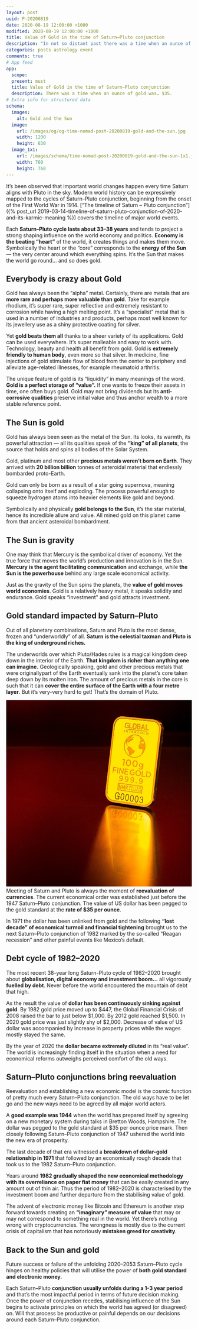```yaml
---
layout: post
uuid: P-20200819
date: 2020-08-19 12:00:00 +1000
modified: 2020-08-19 12:00:00 +1000
title: Value of Gold in the time of Saturn–Pluto conjunction
description: "In not so distant past there was a time when an ounce of gold was… $35. Just compare that to 2020’s gold price tag reaching $2,000. Mind boggles! Did something go wrong and if so, can astrology blame it all on the Saturn–Pluto conjunction?"
categories: posts astrology event
comments: true
# App feed
app:
  scope: 
  present: must
  title: Value of Gold in the time of Saturn–Pluto conjunction
  description: There was a time when an ounce of gold was… $35.
# Extra info for structured data
schema:
  images:
    alt: Gold and the Sun
  image:
    url: /images/og/og-time-nomad-post-20200819-gold-and-the-sun.jpg
    width: 1200
    height: 630
  image_1x1:
    url: /images/schema/time-nomad-post-20200819-gold-and-the-sun-1x1.jpg
    width: 760
    height: 760
---
```


It’s been observed that important world changes happen every time Saturn aligns with Pluto in the sky. Modern world history can be expressively mapped to the cycles of Saturn–Pluto conjunction, beginning from the onset of the First World War in 1914. [“The timeline of Saturn – Pluto conjunction”]({% post_url 2019-03-14-timeline-of-saturn-pluto-conjunction-of-2020-and-its-karmic-meaning %}) covers the timeline of major world events.

Each **Saturn–Pluto cycle lasts about 33–38 years** and tends to project a strong shaping influence on the world economy and politics. **Economy is the beating “heart”** of the world, it creates things and makes them move. Symbolically the heart or the “core” corresponds to the **energy of the Sun** — the very center around which everything spins. It’s the Sun that makes the world go round… and so does gold.

## Everybody is crazy about Gold

Gold has always been the “alpha” metal. Certainly, there are metals that are **more rare and perhaps more valuable than gold**. Take for example rhodium, it’s super rare, super reflective and extremely resistant to corrosion while having a high melting point. It’s a “specialist” metal that is used in a number of industries and products, perhaps most well known for its jewellery use as a shiny protective coating for silver.

Yet **gold beats them all** thanks to a sheer variety of its applications. Gold can be used everywhere. It’s super malleable and easy to work with. Technology, beauty and health all benefit from gold. Gold is **extremely friendly to human body**, even more so that silver. In medicine, fine injections of gold stimulate flow of blood from the center to periphery and alleviate age-related illnesses, for example rheumatoid arthritis.

The unique feature of gold is its “liquidity” in many meanings of the word. **Gold is a perfect storage of “value”.** If one wants to freeze their assets in time, one often buys gold. Gold may not bring dividends but its **anti-corrosive qualities** preserve initial value and thus anchor wealth to a more stable reference point.

## The Sun is gold

Gold has always been seen as the metal of the Sun. Its looks, its warmth, its powerful attraction — all its qualities speak of the **“king” of all planets**, the source that holds and spins all bodies of the Solar System.

Gold, platinum and most other **precious metals weren’t born on Earth**. They arrived with **20 billion billion** tonnes of asteroidal material that endlessly bombarded proto-Earth. 

Gold can only be born as a result of a star going supernova, meaning collapsing onto itself and exploding. The process powerful enough to squeeze hydrogen atoms into heavier elements like gold and beyond.

Symbolically and physically **gold belongs to the Sun**, it’s the star material, hence its incredible allure and value. All mined gold on this planet came from that ancient asteroidal bombardment.

## The Sun is gravity

One may think that Mercury is the symbolical driver of economy. Yet the true force that moves the world’s production and innovation is in the Sun. **Mercury is the agent facilitating communication** and exchange, while **the Sun is the powerhouse** behind any large scale economical activity.

Just as the gravity of the Sun spins the planets, the **value of gold moves world economies**. Gold is a relatively heavy metal, it speaks solidity and endurance. Gold speaks “investment” and gold attracts investment. 

## Gold standard impacted by Saturn–Pluto

Out of all planetary combinations, Saturn and Pluto is the most dense, frozen and “underworldly” of all. **Saturn is the celestial taxman and Pluto is the king of underground riches.**

The underworlds over which Pluto/Hades rules is a magical kingdom deep down in the interior of the Earth. **That kingdom is richer than anything one can imagine.** Geologically speaking, gold and other precious metals that were originallypart of the Earth eventually sank into the planet’s core taken deep down by its molten iron. The amount of precious metals in the core is such that it can **cover the entire surface of the Earth with a four metre layer**. But it’s very-very hard to get! That’s the domain of Pluto.

<div class="container post-pullout-box">
  <div class="row">
    <div class="col-6">
      <div class="row">
        <img src="/images/photos/gold-bullion-on-red.jpg" alt="Gold bullion on red background">
      </div>
    </div>
    <div class="col-6">
      <div class="row text-photo-caption-serif">
        Meeting of Saturn and Pluto is always the moment of <b>reevaluation of currencies</b>. The current economical order was established just before the 1947 Saturn–Pluto conjunction. The value of US dollar has been pegged to the gold standard at the <b>rate of $35 per ounce</b>.
      </div>
    </div>
  </div>
</div>
<div class="float-clear"></div>

In 1971 the dollar has been unlinked from gold and the following **“lost decade” of economical turmoil and financial tightening** brought us to the next Saturn–Pluto conjunction of 1982 marked by the so-called “Reagan recession” and other painful events like Mexico’s default.

## Debt cycle of 1982–2020

The most recent 38-year long Saturn-Pluto cycle of 1982–2020 brought about **globalisation, digital economy and investment boom…** all vigorously **fuelled by debt**. Never before the world encountered the mountain of debt that high.

As the result the value of **dollar has been continuously sinking against gold**. By 1982 gold price moved up to $447, the Global Financial Crisis of 2008 raised the bar to just below $1,000. By 2012 gold reached $1,500. In 2020 gold price was just slightly shy of $2,000. Decrease of value of US dollar was accompanied by increase in property prices while the wages mostly stayed the same. 

By the year of 2020 the **dollar became extremely diluted** in its “real value”. The world is increasingly finding itself in the situation when a need for economical reforms outweighs perceived comfort of the old ways.

## Saturn–Pluto conjunctions bring reevaluation

Reevaluation and establishing a new economic model is the cosmic function of pretty much every Saturn–Pluto conjunction. The old ways have to be let go and the new ways need to be agreed by all major world actors.

A **good example was 1944** when the world has prepared itself by agreeing on a new monetary system during talks in Bretton Woods, Hampshire. The dollar was pegged to the gold standard at $35 per ounce price mark. Then closely following Saturn–Pluto conjunction of 1947 ushered the world into the new era of prosperity.

The last decade of that era witnessed a **breakdown of dollar-gold relationship in 1971** that followed by an economically rough decade that took us to the 1982 Saturn–Pluto conjunction. 

Years around **1982 gradually shaped the new economical methodology with its overreliance on paper fiat money** that can be easily created in any amount out of thin air. Thus the period of 1982–2020 is characterised by the investment boom and further departure from the stabilising value of gold.

The advent of electronic money like Bitcoin and Ethereum is another step forward towards creating an **“imaginary” measure of value** that may or may not correspond to something real in the world. Yet there’s nothing wrong with cryptocurrencies. The wrongness is mostly due to the current crisis of capitalism that has notoriously **mistaken greed for creativity**.

## Back to the Sun and gold

Future success or failure of the unfolding 2020–2053 Saturn–Pluto cycle hinges on healthy policies that will utilise the power of **both gold standard and electronic money**. 

Each Saturn–Pluto **conjunction usually unfolds during a 1-3 year period** and that’s the most impactful period in terms of future decision making. Once the power of conjunction recedes, stabilising influence of the Sun begins to activate principles on which the world has agreed (or disagreed) on. Will that process be productive or painful depends on our decisions around each Saturn–Pluto conjunction.
